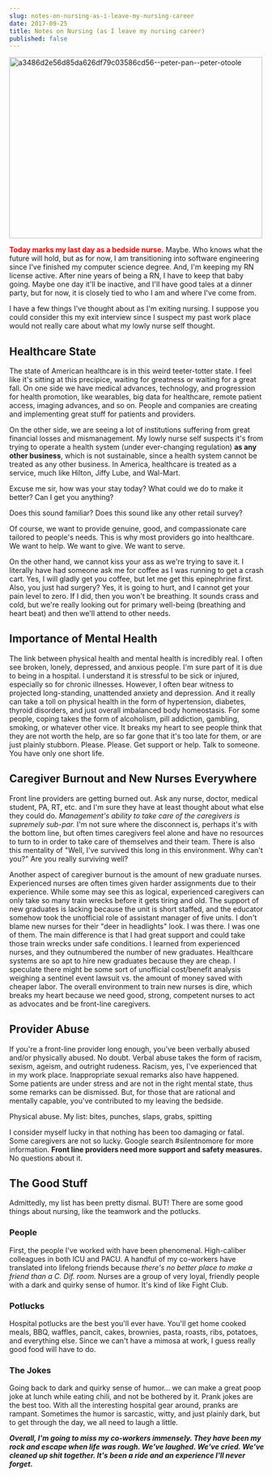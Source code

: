 ```yaml
---
slug: notes-on-nursing-as-i-leave-my-nursing-career
date: 2017-09-25
title: Notes on Nursing (as I leave my nursing career)
published: false
---
```

<img class=" size-full wp-image-1528 aligncenter" src="https://aladywithalamp.files.wordpress.com/2017/09/a3486d2e56d85da626df79c03586cd56-peter-pan-peter-otoole.jpg" alt="a3486d2e56d85da626df79c03586cd56--peter-pan--peter-otoole" width="500" height="357" />

<span style="color:#ff0000;"><strong>Today marks my last day as a bedside nurse.</strong></span> Maybe. Who knows what the future will hold, but as for now, I am transitioning into software engineering since I've finished my computer science degree. And, I'm keeping my RN license active. After nine years of being a RN, I have to keep that baby going. Maybe one day it'll be inactive, and I'll have good tales at a dinner party, but for now, it is closely tied to who I am and where I've come from.

I have a few things I've thought about as I'm exiting nursing. I suppose you could consider this my exit interview since I suspect my past work place would not really care about what my lowly nurse self thought.
<h2>Healthcare State</h2>
The state of American healthcare is in this weird teeter-totter state. I feel like it's sitting at this precipice, waiting for greatness or waiting for a great fall. On one side we have medical advances, technology, and progression for health promotion, like wearables, big data for healthcare, remote patient access, imaging advances, and so on. People and companies are creating and implementing great stuff for patients and providers.

On the other side, we are seeing a lot of institutions suffering from great financial losses and mismanagement. My lowly nurse self suspects it's from trying to operate a health system (under ever-changing regulation) <strong>as any other business</strong>, which is not sustainable, since a health system cannot be treated as any other business. In America, healthcare is treated as a service, much like Hilton, Jiffy Lube, and Wal-Mart.

Excuse me sir, how was your stay today? What could we do to make it better? Can I get you anything?

Does this sound familiar? Does this sound like any other retail survey?

Of course, we want to provide genuine, good, and compassionate care tailored to people's needs. This is why most providers go into healthcare. We want to help. We want to give. We want to serve.

On the other hand, we cannot kiss your ass as we're trying to save it. I literally have had someone ask me for coffee as I was running to get a crash cart. Yes, I will gladly get you coffee, but let me get this epinephrine first. Also, you just had surgery? Yes, it is going to hurt, and I cannot get your pain level to zero. If I did, then you won't be breathing. It sounds crass and cold, but we're really looking out for primary well-being (breathing and heart beat) and then we'll attend to other needs.
<h2>Importance of Mental Health</h2>
The link between physical health and mental health is incredibly real. I often see broken, lonely, depressed, and anxious people. I'm sure part of it is due to being in a hospital. I understand it is stressful to be sick or injured, especially so for chronic illnesses. However, I often bear witness to projected long-standing, unattended anxiety and depression. And it really can take a toll on physical health in the form of hypertension, diabetes, thyroid disorders, and just overall imbalanced body homeostasis. For some people, coping takes the form of alcoholism, pill addiction, gambling, smoking, or whatever other vice. It breaks my heart to see people think that they are not worth the help, are so far gone that it's too late for them, or are just plainly stubborn. Please. Please. Get support or help. Talk to someone. You have only one short life.
<h2>Caregiver Burnout and New Nurses Everywhere</h2>
Front line providers are getting burned out. Ask any nurse, doctor, medical student, PA, RT, etc. and I'm sure they have at least thought about what else they could do. <em>Management's ability to take care of the caregivers is supremely sub-par.</em> I'm not sure where the disconnect is, perhaps it's with the bottom line, but often times caregivers feel alone and have no resources to turn to in order to take care of themselves and their team. There is also this mentality of "Well, I've survived this long in this environment. Why can't you?" Are you really surviving well?

Another aspect of caregiver burnout is the amount of new graduate nurses. Experienced nurses are often times given harder assignments due to their experience. While some may see this as logical, experienced caregivers can only take so many train wrecks before it gets tiring and old. The support of new graduates is lacking because the unit is short staffed, and the educator somehow took the unofficial role of assistant manager of five units. I don't blame new nurses for their "deer in headlights" look. I was there. I was one of them. The main difference is that I had great support and could take those train wrecks under safe conditions. I learned from experienced nurses, and they outnumbered the number of new graduates. Healthcare systems are so apt to hire new graduates because they are cheap. I speculate there might be some sort of unofficial cost/benefit analysis weighing a sentinel event lawsuit vs. the amount of money saved with cheaper labor. The overall environment to train new nurses is dire, which breaks my heart because we need good, strong, competent nurses to act as advocates and be front-line caregivers.
<h2>Provider Abuse</h2>
<p>If you're a front-line provider long enough, you've been verbally abused and/or physically abused. No doubt. Verbal abuse takes the form of racism, sexism, ageism, and outright rudeness. Racism, yes, I've experienced that in my work place. Inappropriate sexual remarks also have happened. Some patients are under stress and are not in the right mental state, thus some remarks can be dismissed. But, for those that are rational and mentally capable, you've contributed to my leaving the bedside.</p>

<p>Physical abuse. My list: bites, punches, slaps, grabs, spitting</p>

<p>I consider myself lucky in that nothing has been too damaging or fatal. Some caregivers are not so lucky. Google search #silentnomore for more information. <b>Front line providers need more support and safety measures.</b> No questions about it.</p>
<h2>The Good Stuff</h2>
Admittedly, my list has been pretty dismal. BUT! There are some good things about nursing, like the teamwork and the potlucks.
<h3>People</h3>
First, the people I've worked with have been phenomenal. High-caliber colleagues in both ICU and PACU. A handful of my co-workers have translated into lifelong friends because <em>there's no better place to make a friend than a C. Dif. room.</em> Nurses are a group of very loyal, friendly people with a dark and quirky sense of humor. It's kind of like Fight Club.
<h3>Potlucks</h3>
Hospital potlucks are the best you'll ever have. You'll get home cooked meals, BBQ, waffles, pancit, cakes, brownies, pasta, roasts, ribs, potatoes, and everything else. Since we can't have a mimosa at work, I guess really good food will have to do.
<h3>The Jokes</h3>
Going back to dark and quirky sense of humor... we can make a great poop joke at lunch while eating chili, and not be bothered by it. Prank jokes are the best too. With all the interesting hospital gear around, pranks are rampant. Sometimes the humor is sarcastic, witty, and just plainly dark, but to get through the day, we all need to laugh a little.

<strong><em>Overall, I'm going to miss my co-workers immensely. They have been my rock and escape when life was rough. We've laughed. We've cried. We've cleaned up shit together. It's been a ride and an experience I'll never forget.</em></strong>